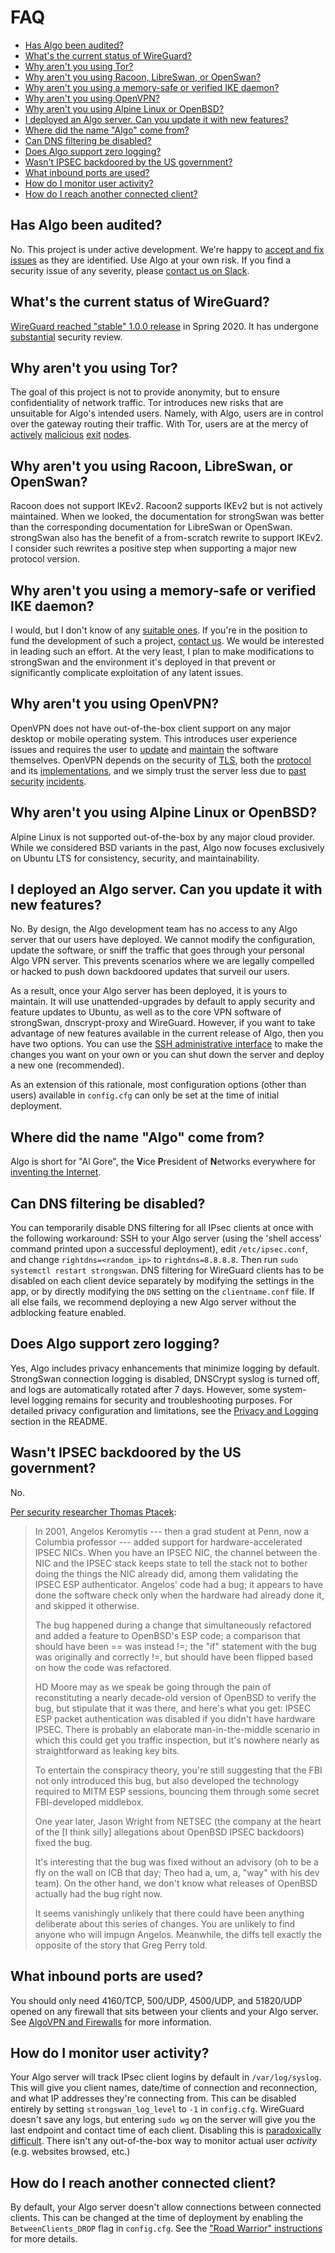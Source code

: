 # FAQ

* [Has Algo been audited?](#has-algo-been-audited)
* [What's the current status of WireGuard?](#whats-the-current-status-of-wireguard)
* [Why aren't you using Tor?](#why-arent-you-using-tor)
* [Why aren't you using Racoon, LibreSwan, or OpenSwan?](#why-arent-you-using-racoon-libreswan-or-openswan)
* [Why aren't you using a memory-safe or verified IKE daemon?](#why-arent-you-using-a-memory-safe-or-verified-ike-daemon)
* [Why aren't you using OpenVPN?](#why-arent-you-using-openvpn)
* [Why aren't you using Alpine Linux or OpenBSD?](#why-arent-you-using-alpine-linux-or-openbsd)
* [I deployed an Algo server. Can you update it with new features?](#i-deployed-an-algo-server-can-you-update-it-with-new-features)
* [Where did the name "Algo" come from?](#where-did-the-name-algo-come-from)
* [Can DNS filtering be disabled?](#can-dns-filtering-be-disabled)
* [Does Algo support zero logging?](#does-algo-support-zero-logging)
* [Wasn't IPSEC backdoored by the US government?](#wasnt-ipsec-backdoored-by-the-us-government)
* [What inbound ports are used?](#what-inbound-ports-are-used)
* [How do I monitor user activity?](#how-do-i-monitor-user-activity)
* [How do I reach another connected client?](#how-do-i-reach-another-connected-client)

## Has Algo been audited?

No. This project is under active development. We're happy to [accept and fix issues](https://github.com/trailofbits/algo/issues) as they are identified. Use Algo at your own risk. If you find a security issue of any severity, please [contact us on Slack](https://slack.empirehacking.nyc).

## What's the current status of WireGuard?

[WireGuard reached "stable" 1.0.0 release](https://lists.zx2c4.com/pipermail/wireguard/2020-March/005206.html) in Spring 2020. It has undergone [substantial](https://www.wireguard.com/formal-verification/) security review.

## Why aren't you using Tor?

The goal of this project is not to provide anonymity, but to ensure confidentiality of network traffic. Tor introduces new risks that are unsuitable for Algo's intended users. Namely, with Algo, users are in control over the gateway routing their traffic. With Tor, users are at the mercy of [actively](https://www.securityweek2016.tu-darmstadt.de/fileadmin/user_upload/Group_securityweek2016/pets2016/10_honions-sanatinia.pdf) [malicious](https://web.archive.org/web/20150705184539/https://chloe.re/2015/06/20/a-month-with-badonions/) [exit](https://community.fireeye.com/people/archit.mehta/blog/2014/11/18/onionduke-apt-malware-distributed-via-malicious-tor-exit-node) [nodes](https://www.wired.com/2010/06/wikileaks-documents/).

## Why aren't you using Racoon, LibreSwan, or OpenSwan?

Racoon does not support IKEv2. Racoon2 supports IKEv2 but is not actively maintained. When we looked, the documentation for strongSwan was better than the corresponding documentation for LibreSwan or OpenSwan. strongSwan also has the benefit of a from-scratch rewrite to support IKEv2. I consider such rewrites a positive step when supporting a major new protocol version.

## Why aren't you using a memory-safe or verified IKE daemon?

I would, but I don't know of any [suitable ones](https://github.com/trailofbits/algo/issues/68). If you're in the position to fund the development of such a project, [contact us](mailto:info@trailofbits.com). We would be interested in leading such an effort. At the very least, I plan to make modifications to strongSwan and the environment it's deployed in that prevent or significantly complicate exploitation of any latent issues.

## Why aren't you using OpenVPN?

OpenVPN does not have out-of-the-box client support on any major desktop or mobile operating system. This introduces user experience issues and requires the user to [update](https://www.exploit-db.com/exploits/34037/) and [maintain](https://www.exploit-db.com/exploits/20485/) the software themselves. OpenVPN depends on the security of [TLS](https://tools.ietf.org/html/rfc7457), both the [protocol](https://arstechnica.com/security/2016/08/new-attack-can-pluck-secrets-from-1-of-https-traffic-affects-top-sites/) and its [implementations](https://arstechnica.com/security/2014/04/confirmed-nasty-heartbleed-bug-exposes-openvpn-private-keys-too/), and we simply trust the server less due to [past](https://sweet32.info/) [security](https://github.com/ValdikSS/openvpn-fix-dns-leak-plugin/blob/master/README.md) [incidents](https://www.exploit-db.com/exploits/34879/).

## Why aren't you using Alpine Linux or OpenBSD?

Alpine Linux is not supported out-of-the-box by any major cloud provider. While we considered BSD variants in the past, Algo now focuses exclusively on Ubuntu LTS for consistency, security, and maintainability.

## I deployed an Algo server. Can you update it with new features?

No. By design, the Algo development team has no access to any Algo server that our users have deployed. We cannot modify the configuration, update the software, or sniff the traffic that goes through your personal Algo VPN server. This prevents scenarios where we are legally compelled or hacked to push down backdoored updates that surveil our users.

As a result, once your Algo server has been deployed, it is yours to maintain. It will use unattended-upgrades by default to apply security and feature updates to Ubuntu, as well as to the core VPN software of strongSwan, dnscrypt-proxy and WireGuard. However, if you want to take advantage of new features available in the current release of Algo, then you have two options. You can use the [SSH administrative interface](/README.md#ssh-into-algo-server) to make the changes you want on your own or you can shut down the server and deploy a new one (recommended).

As an extension of this rationale, most configuration options (other than users) available in `config.cfg` can only be set at the time of initial deployment.

## Where did the name "Algo" come from?

Algo is short for "Al Gore", the **V**ice **P**resident of **N**etworks everywhere for [inventing the Internet](https://www.youtube.com/watch?v=BnFJ8cHAlco).

## Can DNS filtering be disabled?

You can temporarily disable DNS filtering for all IPsec clients at once with the following workaround: SSH to your Algo server (using the 'shell access' command printed upon a successful deployment), edit `/etc/ipsec.conf`, and change `rightdns=<random_ip>` to `rightdns=8.8.8.8`. Then run `sudo systemctl restart strongswan`. DNS filtering for WireGuard clients has to be disabled on each client device separately by modifying the settings in the app, or by directly modifying the `DNS` setting on the `clientname.conf` file. If all else fails, we recommend deploying a new Algo server without the adblocking feature enabled.

## Does Algo support zero logging?

Yes, Algo includes privacy enhancements that minimize logging by default. StrongSwan connection logging is disabled, DNSCrypt syslog is turned off, and logs are automatically rotated after 7 days. However, some system-level logging remains for security and troubleshooting purposes. For detailed privacy configuration and limitations, see the [Privacy and Logging](#privacy-and-logging) section in the README.

## Wasn't IPSEC backdoored by the US government?

No.

[Per security researcher Thomas Ptacek](https://news.ycombinator.com/item?id=2014197):

> In 2001, Angelos Keromytis --- then a grad student at Penn, now a Columbia professor --- added support for hardware-accelerated IPSEC NICs. When you have an IPSEC NIC, the channel between the NIC and the IPSEC stack keeps state to tell the stack not to bother doing the things the NIC already did, among them validating the IPSEC ESP authenticator. Angelos' code had a bug; it appears to have done the software check only when the hardware had already done it, and skipped it otherwise.
>
> The bug happened during a change that simultaneously refactored and added a feature to OpenBSD's ESP code; a comparison that should have been == was instead !=; the "if" statement with the bug was originally and correctly !=, but should have been flipped based on how the code was refactored.
>
> HD Moore may as we speak be going through the pain of reconstituting a nearly decade-old version of OpenBSD to verify the bug, but stipulate that it was there, and here's what you get: IPSEC ESP packet authentication was disabled if you didn't have hardware IPSEC. There is probably an elaborate man-in-the-middle scenario in which this could get you traffic inspection, but it's nowhere nearly as straightforward as leaking key bits.
>
> To entertain the conspiracy theory, you're still suggesting that the FBI not only introduced this bug, but also developed the technology required to MITM ESP sessions, bouncing them through some secret FBI-developed middlebox.
>
> One year later, Jason Wright from NETSEC (the company at the heart of the [I think silly] allegations about OpenBSD IPSEC backdoors) fixed the bug.
>
> It's interesting that the bug was fixed without an advisory (oh to be a fly on the wall on ICB that day; Theo had a, um, a, "way" with his dev team). On the other hand, we don't know what releases of OpenBSD actually had the bug right now.
>
> It seems vanishingly unlikely that there could have been anything deliberate about this series of changes. You are unlikely to find anyone who will impugn Angelos. Meanwhile, the diffs tell exactly the opposite of the story that Greg Perry told.

## What inbound ports are used?

You should only need 4160/TCP, 500/UDP, 4500/UDP, and 51820/UDP opened on any firewall that sits between your clients and your Algo server. See [AlgoVPN and Firewalls](/docs/firewalls.md) for more information.

## How do I monitor user activity?

Your Algo server will track IPsec client logins by default in `/var/log/syslog`. This will give you client names, date/time of connection and reconnection, and what IP addresses they're connecting from. This can be disabled entirely by setting `strongswan_log_level` to `-1` in `config.cfg`. WireGuard doesn't save any logs, but entering `sudo wg` on the server will give you the last endpoint and contact time of each client. Disabling this is [paradoxically difficult](https://git.zx2c4.com/blind-operator-mode/about/). There isn't any out-of-the-box way to monitor actual user _activity_ (e.g. websites browsed, etc.)

## How do I reach another connected client?

By default, your Algo server doesn't allow connections between connected clients. This can be changed at the time of deployment by enabling the `BetweenClients_DROP` flag in `config.cfg`. See the ["Road Warrior" instructions](/docs/deploy-to-ubuntu.md#road-warrior-setup) for more details.
